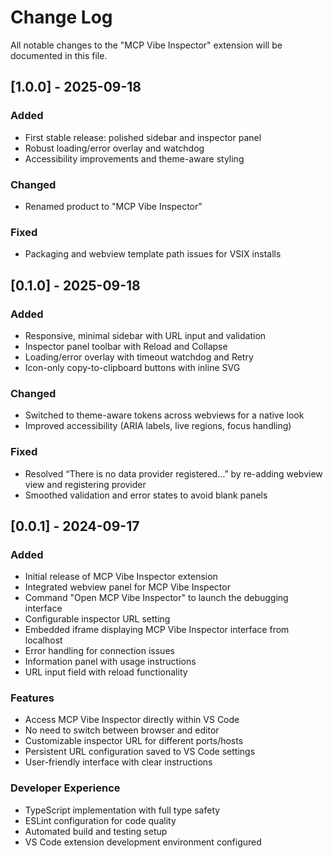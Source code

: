 # Change Log

All notable changes to the "MCP Vibe Inspector" extension will be documented in this file.

## [1.0.0] - 2025-09-18

### Added

- First stable release: polished sidebar and inspector panel
- Robust loading/error overlay and watchdog
- Accessibility improvements and theme-aware styling

### Changed

- Renamed product to "MCP Vibe Inspector"

### Fixed

- Packaging and webview template path issues for VSIX installs

## [0.1.0] - 2025-09-18

### Added

- Responsive, minimal sidebar with URL input and validation
- Inspector panel toolbar with Reload and Collapse
- Loading/error overlay with timeout watchdog and Retry
- Icon-only copy-to-clipboard buttons with inline SVG

### Changed

- Switched to theme-aware tokens across webviews for a native look
- Improved accessibility (ARIA labels, live regions, focus handling)

### Fixed

- Resolved “There is no data provider registered…” by re-adding webview view and registering provider
- Smoothed validation and error states to avoid blank panels

## [0.0.1] - 2024-09-17

### Added

- Initial release of MCP Vibe Inspector extension
- Integrated webview panel for MCP Vibe Inspector
- Command "Open MCP Vibe Inspector" to launch the debugging interface
- Configurable inspector URL setting
- Embedded iframe displaying MCP Vibe Inspector interface from localhost
- Error handling for connection issues
- Information panel with usage instructions
- URL input field with reload functionality

### Features

- Access MCP Vibe Inspector directly within VS Code
- No need to switch between browser and editor
- Customizable inspector URL for different ports/hosts
- Persistent URL configuration saved to VS Code settings
- User-friendly interface with clear instructions

### Developer Experience

- TypeScript implementation with full type safety
- ESLint configuration for code quality
- Automated build and testing setup
- VS Code extension development environment configured
